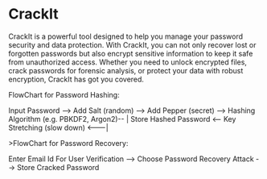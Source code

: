 # CrackIt
CrackIt is a powerful tool designed to help you manage your password security and data protection. With CrackIt, you can not only recover lost or forgotten passwords but also encrypt sensitive information to keep it safe from unauthorized access. Whether you need to unlock encrypted files, crack passwords for forensic analysis, or protect your data with robust encryption, CrackIt has got you covered.
<p>FlowChart for Password Hashing:</p>
    <p> Input Password --> Add Salt (random) --> Add Pepper (secret) --> Hashing Algorithm (e.g. PBKDF2, Argon2)-- 
                                                                                                                 |
                                                       Store Hashed Password <-- Key Stretching (slow down)  <---|
                                                       </p>
<p>>FlowChart for Password Recovery:</p>
<p>      Enter Email Id For User Verification --> Choose Password Recovery Attack --> Store Cracked Password
</p>
